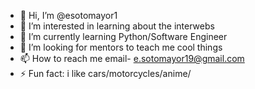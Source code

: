- 👋 Hi, I’m @esotomayor1
- 👀 I’m interested in learning about the interwebs
- 🌱 I’m currently learning Python/Software Engineer 
- 💞️ I’m looking for mentors to teach me cool things
- 📫 How to reach me email- e.sotomayor19@gmail.com
- ⚡ Fun fact: i like cars/motorcycles/anime/

<!---
esotomayor1/esotomayor1 is a ✨ special ✨ repository because its `README.md` (this file) appears on your GitHub profile.
You can click the Preview link to take a look at your changes.
--->
